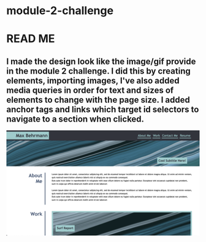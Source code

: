 # module-2-challenge

# READ ME

## I made the design look like the image/gif provide in the module 2 challenge. I did this by creating elements, importing images, I've also added media queries in order for text and sizes of elements to change with the page size. I added anchor tags and links which target id selectors to navigate to a section when clicked.


![Alt text](<assets/images/Screen Shot 2023-06-23 at 3.40.04 PM.png>)